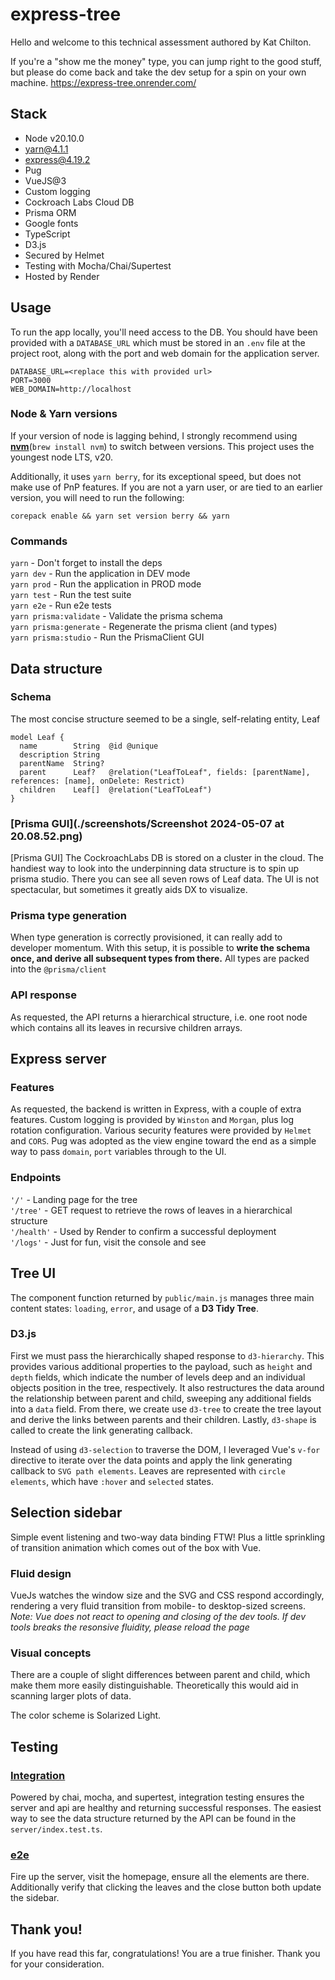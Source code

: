 # express-tree

Hello and welcome to this technical assessment authored by Kat Chilton.

If you're a "show me the money" type, you can jump right to the good stuff, but please do come back and take the dev setup for a spin on your own machine. https://express-tree.onrender.com/

## Stack
- Node v20.10.0
- yarn@4.1.1
- express@4.19.2
- Pug
- VueJS@3
- Custom logging
- Cockroach Labs Cloud DB
- Prisma ORM
- Google fonts
- TypeScript
- D3.js
- Secured by Helmet
- Testing with Mocha/Chai/Supertest
- Hosted by Render

## Usage
To run the app locally, you'll need access to the DB. You should have been provided with a `DATABASE_URL` which must be stored in an `.env` file at the project root, along with the port and web domain for the application server.

```
DATABASE_URL=<replace this with provided url>
PORT=3000
WEB_DOMAIN=http://localhost
```

### Node & Yarn versions
If your version of node is lagging behind, I strongly recommend using [**nvm**](https://formulae.brew.sh/formula/nvm)(`brew install nvm`) to switch between versions. This project uses the youngest node LTS, v20.

Additionally, it uses `yarn berry`, for its exceptional speed, but does not make use of PnP features. If you are not a yarn user, or are tied to an earlier version, you will need to run the following:

`corepack enable && yarn set version berry && yarn`

### Commands
`yarn` - Don't forget to install the deps\
`yarn dev` - Run the application in DEV mode\
`yarn prod` - Run the application in PROD mode\
`yarn test` - Run the test suite\
`yarn e2e` - Run e2e tests\
`yarn prisma:validate` - Validate the prisma schema\
`yarn prisma:generate` - Regenerate the prisma client (and types)\
`yarn prisma:studio` - Run the PrismaClient GUI

## Data structure

### Schema
The most concise structure seemed to be a single, self-relating entity, Leaf
```
model Leaf {
  name        String  @id @unique
  description String
  parentName  String?
  parent      Leaf?   @relation("LeafToLeaf", fields: [parentName], references: [name], onDelete: Restrict)
  children    Leaf[]  @relation("LeafToLeaf")
}
```

### [Prisma GUI](./screenshots/Screenshot 2024-05-07 at 20.08.52.png)
[Prisma GUI]
The CockroachLabs DB is stored on a cluster in the cloud. The handiest way to look into the underpinning data structure is to spin up prisma studio. There you can see all seven rows of Leaf data. The UI is not spectacular, but sometimes it greatly aids DX to visualize.

### Prisma type generation
When type generation is correctly provisioned, it can really add to developer momentum. With this setup, it is possible to **write the schema once, and derive all subsequent types from there.** All types are packed into the `@prisma/client`

### API response
As requested, the API returns a hierarchical structure, i.e. one root node which contains all its leaves in recursive children arrays.

## Express server

### Features
As requested, the backend is written in Express, with a couple of extra features. Custom logging is provided by `Winston` and `Morgan`, plus log rotation configuration. Various security features were provided by `Helmet` and `CORS`. Pug was adopted as the view engine toward the end as a simple way to pass `domain`, `port` variables through to the UI.

### Endpoints
`'/'` - Landing page for the tree\
`'/tree'` - GET request to retrieve the rows of leaves in a hierarchical structure\
`'/health'` - Used by Render to confirm a successful deployment\
`'/logs'` - Just for fun, visit the console and see

## Tree UI
The component function returned by `public/main.js` manages three main content states: `loading`, `error`, and usage of a **D3 Tidy Tree**.

### D3.js
First we must pass the hierarchically shaped response to `d3-hierarchy`. This provides various additional properties to the payload, such as `height` and `depth` fields, which indicate the number of levels deep and an individual objects position in the tree, respectively. It also restructures the data around the relationship between parent and child, sweeping any additional fields into a `data` field. From there, we create use `d3-tree` to create the tree layout and derive the links between parents and their children. Lastly, `d3-shape` is called to create the link generating callback.

Instead of using `d3-selection` to traverse the DOM, I leveraged Vue's `v-for` directive to iterate over the data points and apply the link generating callback to `SVG path elements`. Leaves are represented with `circle elements`, which have `:hover` and `selected` states.

## Selection sidebar
Simple event listening and two-way data binding FTW! Plus a little sprinkling of transition animation which comes out of the box with Vue.

### Fluid design
VueJs watches the window size and the SVG and CSS respond accordingly, rendering a very fluid transition from mobile- to desktop-sized screens. _Note: Vue does not react to opening and closing of the dev tools. If dev tools breaks the resonsive fluidity, please reload the page_

### Visual concepts
There are a couple of slight differences between parent and child, which make them more easily distinguishable. Theoretically this would aid in scanning larger plots of data.

The color scheme is Solarized Light.

## Testing

### [Integration](./screenshots/Screenshot%202024-05-07%20at%2020.08.30.png)
Powered by chai, mocha, and supertest, integration testing ensures the server and api are healthy and returning successful responses. The easiest way to see the data structure returned by the API can be found in the `server/index.test.ts`.

### [e2e](./screenshots/Screenshot%202024-05-07%20at%2020.06.43.png)
Fire up the server, visit the homepage, ensure all the elements are there. Additionally verify that clicking the leaves and the close button both update the sidebar.

## Thank you!
If you have read this far, congratulations! You are a true finisher. Thank you for your consideration.
